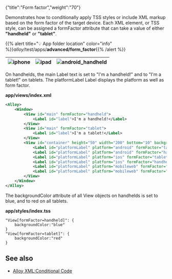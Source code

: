 {"title":"Form factor","weight":"70"}

Demonstrates how to conditionally apply TSS styles or include XML markup based on the form factor of the target device. Each XML element, or TSS style, can be assigned a formFactor attribute that can take a value of either **"handheld"** or **"tablet"**.

{{% alert title="💡 App folder location" color="info" %}}_alloy_/test/apps/**advanced/form\_factor**{{% /alert %}}

| ![iphone](/Images/appc/download/attachments/41845659/iphone.png) | ![ipad](/Images/appc/download/attachments/41845659/ipad.png) | ![android_handheld](/Images/appc/download/attachments/41845659/android_handheld.png) |
| --- | --- | --- |

On handhelds, the main Label text is set to "I'm a handheld!" and to "I'm a tablet!" on tablets. The platformLabel Label displays the platform as well as form factor.

**app/views/index.xml**

```xml
<Alloy>
    <Window>
        <View id="main" formFactor="handheld">
            <Label id="label">I'm a handheld!</Label>
        </View>
        <View id="main" formFactor="tablet">
            <Label id="label">I'm a tablet!</Label>
        </View>
        <View id="container" height="50" width="200" bottom="10" backgroundColor="#cdcdcd">
            <Label id="platformLabel" platform="android" formFactor="tablet">android tablet</Label>
            <Label id="platformLabel" platform="android" formFactor="handheld">android handheld</Label>
            <Label id="platformLabel" platform="ios" formFactor="tablet">ipad</Label>
            <Label id="platformLabel" platform="ios" formFactor="handheld">iphone</Label>
            <Label id="platformLabel" platform="mobileweb" formFactor="tablet">mobileweb tablet</Label>
            <Label id="platformLabel" platform="mobileweb" formFactor="handheld">mobileweb handheld</Label>
        </View>
    </Window>
</Alloy>
```

The backgroundColor attribute of all View objects on handhelds is set to blue, and to red on all tablets.

**app/styles/index.tss**

```
"View[formFactor=handheld]": {
    backgroundColor:"blue"
}
"View[formFactor=tablet]": {
    backgroundColor:"red"
}
```

## See also

* [Alloy XML:Conditional Code](/docs/appc/Alloy_Framework/Alloy_Guide/Alloy_Views/Alloy_XML_Markup/#conditional-code)
